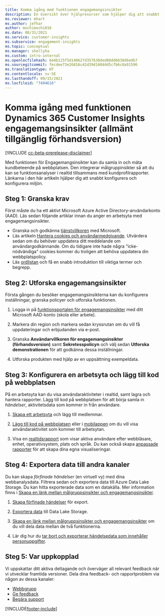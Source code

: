 ```yaml
---
title: Komma igång med funktionen engagemangsinsikter
description: En översikt över hjälpresurser som hjälper dig att snabbt komma igång.
ms.reviewer: mhart
ms.author: jefhar
author: mochimochi016
ms.date: 08/31/2021
ms.service: customer-insights
ms.subservice: engagement-insights
ms.topic: conceptual
ms.manager: shellyha
ms.custom: intro-internal
ms.openlocfilehash: 644b125f5d140627d357630ded88dd6838d6edb7
ms.sourcegitcommit: fecdee73e26816c42d39d160d4d5cfb6c8a91596
ms.translationtype: HT
ms.contentlocale: sv-SE
ms.lasthandoff: 09/15/2021
ms.locfileid: "7494616"
---
```

# <a name="get-started-with-dynamics-365-customer-insights-engagement-insights-capability-public-preview"></a>Komma igång med funktionen Dynamics 365 Customer Insights engagemangsinsikter (allmänt tillgänglig förhandsversion)

[!INCLUDE [cc-beta-prerelease-disclaimer](includes/cc-beta-prerelease-disclaimer.md)]

Med funktionen för Engagemangsinsikter kan du samla in och mäta kundbeteende på webbplatsen. Den integrerar målgruppinsikter så att du kan se funktionsanalyser i realtid tillsammans med kundprofilrapporter. Länkarna i den här artikeln hjälper dig att snabbt konfigurera och konfigurera miljön.

## <a name="step-1-review-prerequisites"></a>Steg 1: Granska krav

Först måste du ha ett aktivt Microsoft Azure Active Directory-användarkonto (AAD). Läs sedan följande artiklar innan du anger en arbetsyta med engagemangsinsikter.

- Granska och godkänna [tjänstvillkoren](terms-of-service.md) med Microsoft.  
- Läs artikeln [Hantera cookies och användarmedgivande](user-consent-storage.md). Utvärdera sedan om du behöver uppdatera ditt meddelande om användargodkännande. Om du tidigare inte hade några "icke-nödvändiga" cookies kommer du troligen att behöva uppdatera din webbplatspolicy.
- Läs [ordlistan](glossary.md) och få en snabb introduktion till viktiga termer och begrepp.

## <a name="step-2-explore-engagement-insights"></a>Steg 2: Utforska engagemangsinsikter

Första gången du besöker engagemangsinsikterna kan du konfigurera inställningar, granska policyer och utforska funktionen.

1. Logga in på [funktionsportalen för engagemangsinsikter](https://home.ci.ai.dynamics.com/app/engagement-insights) med ditt Microsoft AAD-konto (skola eller arbete).

1. Markera din region och markera sedan kryssrutan om du vill få uppdateringar och erbjudanden via e-post.

1. Granska **Användarvillkoren för engagemangsinsikter (förhandsversion)** samt **Sekretesspolicyn** och välj sedan **Utforska demonstrationen** för att godkänna dessa inställningar.

1. Utforska produkten med hjälp av en uppsättning exempeldata.

##  <a name="step-3-set-up-a-workspace-and-add-code-to-your-website"></a>Steg 3: Konfigurera en arbetsyta och lägg till kod på webbplatsen

På en arbetsyta kan du visa användaraktiviteter i realtid, samt lagra och hantera rapporter. Lägg till kod på webbplatsen för att börja samla in *händelser*, aktivitetsdata som kommer in från användare.

1. [Skapa ett arbetsyta](create-workspace.md) och lägg till medlemmar.

1. [Lägg till kod på webbplatsen](instrument-website.md) eller i [mobilappen](developer-resources.md#capture-events-from-mobile-apps) om du vill visa användaraktivitet som kommer till arbetsytan.

1. Visa en [realtidsrapport](view-reports.md) som visar aktiva användare efter webbläsare, enhet, operativsystem, plats och språk. Du kan också skapa [anpassade rapporter](custom-reports.md) för att skapa dina egna visualiseringar.
    
## <a name="step-4-export-data-to-other-channels"></a>Steg 4: Exportera data till andra kanaler

Du kan skapa *förfinade händelser* (en virtuell vy) med dina webbanalysdata. Filtrera sedan och exportera data till Azure Data Lake Storage. Du kan hitta exporterade data som en datakälla. Mer information finns i [Skapa en länk mellan målgruppsinsikter och engagemangsinsikter](integrate-audience-insights-engagement-insights.md).

1. [Skapa förfinade händelser](refined-events.md) för export.

1. [Exportera data](export-events.md) till Data Lake Storage.

1. [Skapa en länk mellan målgruppsinsikter och engagemangsinsikter](integrate-audience-insights-engagement-insights.md) om du vill dela data mellan de två funktionerna.

1. Lär dig hur du [tar bort och exporterar händelsedata som innehåller personuppgifter](delete-export-personal-data.md).
 
## <a name="step-5-stay-connected"></a>Steg 5: Var uppkopplad

Vi uppskattar ditt aktiva deltagande och överväger all relevant feedback när vi utvecklar framtida versioner. Dela dina feedback- och rapportproblem via någon av dessa kanaler:
- [Webbgrupp](https://go.microsoft.com/fwlink/?linkid=2141648)
- [Ge feedback](https://go.microsoft.com/fwlink/?linkid=2143222)
- [Begära support](https://go.microsoft.com/fwlink/?linkid=2145734) 


[!INCLUDE[footer-include](../includes/footer-banner.md)]
